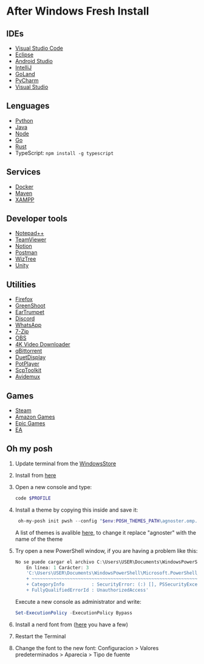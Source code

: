 # After Windows Fresh Install

## IDEs
- [Visual Studio Code](https://code.visualstudio.com/)
- [Eclipse](https://www.eclipse.org/downloads/)
- [Android Studio](https://developer.android.com/studio)
- [IntelliJ](https://www.jetbrains.com/idea/)
- [GoLand](https://www.jetbrains.com/go/)
- [PyCharm](https://www.jetbrains.com/pycharm/)
- [Visual Studio](https://visualstudio.microsoft.com)

## Lenguages
- [Python](https://www.python.org/downloads/)
- [Java](https://www.java.com/download/ie_manual.jsp)
- [Node](https://nodejs.org/en/)
- [Go](https://go.dev/dl/)
- [Rust](https://www.rust-lang.org/learn/get-started)
- TypeScript: `npm install -g typescript`

## Services
- [Docker](https://docs.docker.com/get-docker/)
- [Maven](https://maven.apache.org/download.cgi)
- [XAMPP](https://www.apachefriends.org/index.html)

## Developer tools
- [Notepad++](https://notepad-plus-plus.org/downloads/)
- [TeamViewer](https://www.teamviewer.com/es/descarga/windows/)
- [Notion](https://www.notion.so/desktop)
- [Postman](https://www.postman.com/downloads/)
- [WizTree](https://diskanalyzer.com/download)
- [Unity](https://unity.com/es/download)

## Utilities
- [Firefox](https://www.mozilla.org/firefox/new/)
- [GreenShoot](https://getgreenshot.org/downloads/)
- [EarTrumpet](https://www.microsoft.com/store/productId/9NBLGGH516XP)
- [Discord](https://discord.com/)
- [WhatsApp](https://www.microsoft.com/store/productId/9NKSQGP7F2NH)
- [7-Zip](https://www.7-zip.org/download.html)
- [OBS](https://obsproject.com/download)
- [4K Video Downloader](https://www.4kdownload.com/es/downloads/6#)
- [qBittorrent](https://www.qbittorrent.org/download.php)
- [DuetDisplay](https://es.duetdisplay.com/#download)
- [PotPlayer](https://potplayer.daum.net/)
- [ScpToolkit](https://github.com/nefarius/ScpToolkit/releases/tag/v1.6.238.16010)
- [Avidemux](https://avidemux.sourceforge.net/download.html)

## Games
- [Steam](https://store.steampowered.com/about/)
- [Amazon Games](https://www.amazongames.com/support/prime-gaming/articles/download-and-install-the-amazon-games-app)
- [Epic Games](https://store.epicgames.com/download)
- [EA](https://www.ea.com/ea-app)


## Oh my posh
1. Update terminal from the [WindowsStore](https://www.microsoft.com/store/productId/9N0DX20HK701)
2. Install from [here](ms-windows-store://pdp/?productid=XP8K0HKJFRXGCK)
3. Open a new console and type:
   ``` powershell
   code $PROFILE
   ```
4. Install a theme by copying this inside and save it:
   ``` powershell
    oh-my-posh init pwsh --config "$env:POSH_THEMES_PATH\agnoster.omp.json" | Invoke-Expression
   ```

   A list of themes is avalible [here](https://ohmyposh.dev/docs/themes), to change it replace "agnoster" with the name of the theme

5. Try open a new PowerShell window, if you are having a problem like this:
    ``` powershell
    No se puede cargar el archivo C:\Users\USER\Documents\WindowsPowerShell\Microsoft.PowerShell_profile.ps1 porque la ejecución de scripts está deshabilitada en este sistema. Para obtener más información, consulta el tema about_Execution_Policies en https:/go.microsoft.com/fwlink/?LinkID=135170.
        En línea: 1 Carácter: 3
        'C:\Users\USER\Documents\WindowsPowerShell\Microsoft.PowerShell_pr ...
        + ~~~~~~~~~~~~~~~~~~~~~~~~~~~~~~~~~~~~~~~~~~~~~~~~~~~~~~~~~~~~~~~~~~~
        + CategoryInfo          : SecurityError: (:) [], PSSecurityException
        + FullyQualifiedErrorId : UnauthorizedAccess'
    ```

    Execute a new console as administrator and write:
    ``` powershell
    Set-ExecutionPolicy -ExecutionPolicy Bypass
    ```
6. Install a nerd font from ([here](https://www.nerdfonts.com/font-downloads) you have a few)
7. Restart the Terminal
8. Change the font to the new font: Configuracion > Valores predeterminados > Aparecia > Tipo de fuente    
